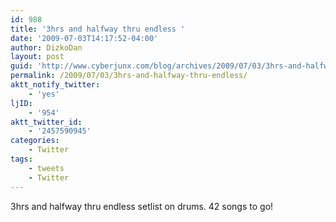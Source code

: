 ```yaml
---
id: 988
title: '3hrs and halfway thru endless '
date: '2009-07-03T14:17:52-04:00'
author: DizkoDan
layout: post
guid: 'http://www.cyberjunx.com/blog/archives/2009/07/03/3hrs-and-halfway-thru-endless/'
permalink: /2009/07/03/3hrs-and-halfway-thru-endless/
aktt_notify_twitter:
    - 'yes'
ljID:
    - '954'
aktt_twitter_id:
    - '2457590945'
categories:
    - Twitter
tags:
    - tweets
    - Twitter
---
```


3hrs and halfway thru endless setlist on drums. 42 songs to go!